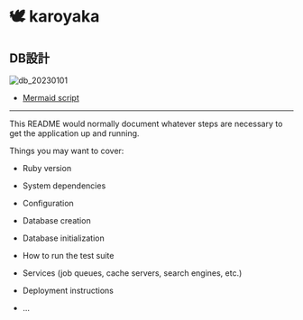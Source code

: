 # :dove: karoyaka

## DB設計
![db_20230101](https://user-images.githubusercontent.com/105996822/210162962-9863f0be-f50d-4726-907e-3b1b6c8c6d99.png)

- [Mermaid script](https://github.com/sarii0213/karoyaka_sketch/blob/main/db_architecture.md)

---
This README would normally document whatever steps are necessary to get the
application up and running.

Things you may want to cover:

* Ruby version

* System dependencies

* Configuration

* Database creation

* Database initialization

* How to run the test suite

* Services (job queues, cache servers, search engines, etc.)

* Deployment instructions

* ...
